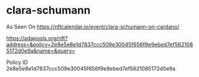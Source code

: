# clara-schumann

As Seen On https://nftcalendar.io/event/clara-schumann-on-cardano/


https://adapools.org/nft?address=&policy=2e8e5e8e1d7837ccc509e30045f656f9e9ebed7ef5621085172d0e9a&name=&query=

Policy ID 2e8e5e8e1d7837ccc509e30045f656f9e9ebed7ef5621085172d0e9a
